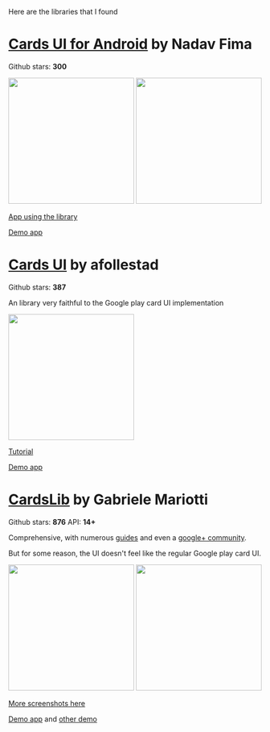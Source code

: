 Here are the libraries that I found

# [Cards UI for Android][1] by Nadav Fima
Github stars: **300**

<img src="https://lh5.ggpht.com/h-Zkkn3deI2Gblu5iwTqdP53PYiFG7xNDBP4_NUwWqBojGAbJ1QnUTztJxxDi5gRrayy=h900" height="250"> <img src="https://github-camo.global.ssl.fastly.net/99f4e96e8b52e560570e15b668cf45a4c619fc07/687474703a2f2f696d616765736861636b2e75732f612f696d673531352f343938372f636172647367656e362e706e67" height="250"> 

[App using the library][2]

[Demo app][3]
# [Cards UI][4] by afollestad

Github stars: **387**

An library very faithful to the Google play card UI implementation 

<img src="https://raw.github.com/afollestad/Cards-UI/master/images/device-2013-08-15-121417_framed.png" height="250">


[Tutorial][5]

[Demo app][6]

# [CardsLib][7] by Gabriele Mariotti
Github stars: **876**
API: **14+**

Comprehensive, with numerous [guides][8] and even a [google+ community][9].

But for some reason, the UI doesn't feel like the regular Google play card UI.

<img src="https://raw.github.com/gabrielemariotti/cardslib/master/demo/images/demo/gplay.png" height="250"> <img src="https://raw.github.com/gabrielemariotti/cardslib/master/demo/images/demo/misc.png" height="250"> 


[More screenshots here][10]

[Demo app][11] and [other demo][12]


  [1]: https://github.com/Androguide/cardsui-for-android
  [2]: https://play.google.com/store/apps/details?id=com.cliffhanger
  [3]: https://github.com/Androguide/cardsui-for-android/raw/master/CardsUIExample.apk
  [4]: https://github.com/afollestad/Cards-UI
  [5]: https://github.com/afollestad/Cards-UI/wiki/2.-Intro-Tutorial
  [6]: https://github.com/afollestad/Cards-UI/raw/master/sample/out/production/sample/sample.apk
  [7]: https://github.com/gabrielemariotti/cardslib
  [8]: https://github.com/gabrielemariotti/cardslib/blob/master/doc/GUIDE.md
  [9]: https://plus.google.com/u/0/communities/111800040690738372803
  [10]: https://github.com/gabrielemariotti/cardslib/blob/master/doc/EXAMPLE.md
  [11]: https://play.google.com/store/apps/details?id=it.gmariotti.cardslib.demo
  [12]: https://play.google.com/store/apps/details?id=it.gmariotti.cardslib.demo.extras

